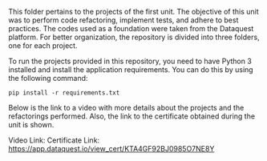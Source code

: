 This folder pertains to the projects of the first unit. The objective of this unit was to perform code refactoring, implement tests, and adhere to best practices. The codes used as a foundation were taken from the Dataquest platform. For better organization, the repository is divided into three folders, one for each project.

To run the projects provided in this repository, you need to have Python 3 installed and install the application requirements. You can do this by using the following command:

```
pip install -r requirements.txt
```

Below is the link to a video with more details about the projects and the refactorings performed. Also, the link to the certificate obtained during the unit is shown.

Video Link:
Certificate Link: https://app.dataquest.io/view_cert/KTA4GF92BJ0985O7NE8Y
